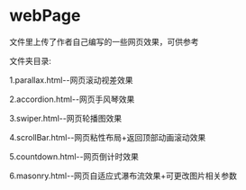 # webPage
文件里上传了作者自己编写的一些网页效果，可供参考

文件夹目录:

1.parallax.html--网页滚动视差效果

2.accordion.html--网页手风琴效果

3.swiper.html--网页轮播图效果

4.scrollBar.html--网页粘性布局+返回顶部动画滚动效果

5.countdown.html--网页倒计时效果

6.masonry.html--网页自适应式瀑布流效果+可更改图片相关参数
